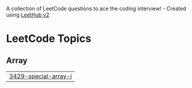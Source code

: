 A collection of LeetCode questions to ace the coding interview! - Created using [LeetHub v2](https://github.com/arunbhardwaj/LeetHub-2.0)
<!---LeetCode Topics Start-->
# LeetCode Topics
## Array
|  |
| ------- |
| [3429-special-array-i](https://github.com/InfinitySource/Leetcode-DSA/tree/master/3429-special-array-i) |
<!---LeetCode Topics End-->